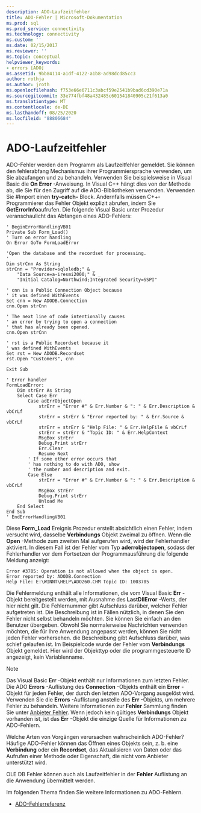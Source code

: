 ```yaml
---
description: ADO-Laufzeitfehler
title: ADO-Fehler | Microsoft-Dokumentation
ms.prod: sql
ms.prod_service: connectivity
ms.technology: connectivity
ms.custom: ''
ms.date: 02/15/2017
ms.reviewer: ''
ms.topic: conceptual
helpviewer_keywords:
- errors [ADO]
ms.assetid: 9bb84114-a1df-4122-a1b8-ad98dcd85cc3
author: rothja
ms.author: jroth
ms.openlocfilehash: f753e66e6711c3abcf59e2541b9bad6cd390e71a
ms.sourcegitcommit: 33e774fbf48a432485c601541840905c21f613a0
ms.translationtype: MT
ms.contentlocale: de-DE
ms.lasthandoff: 08/25/2020
ms.locfileid: "88806684"
---
```

# <a name="ado-run-time-errors"></a>ADO-Laufzeitfehler
ADO-Fehler werden dem Programm als Laufzeitfehler gemeldet. Sie können den fehlerabfang Mechanismus ihrer Programmiersprache verwenden, um Sie abzufangen und zu behandeln. Verwenden Sie beispielsweise in Visual Basic die **On Error** -Anweisung. In Visual C++ hängt dies von der Methode ab, die Sie für den Zugriff auf die ADO-Bibliotheken verwenden. Verwenden Sie #Import einen **try-catch-** Block. Andernfalls müssen C++-Programmierer das Fehler Objekt explizit abrufen, indem Sie **GetErrorInfo**aufrufen. Die folgende Visual Basic unter Prozedur veranschaulicht das Abfangen eines ADO-Fehlers:

```
' BeginErrorHandlingVB01
Private Sub Form_Load()
' Turn on error handling
On Error GoTo FormLoadError

'Open the database and the recordset for processing.
'
Dim strCnn As String
strCnn = "Provider=sqloledb;" & _
    "Data Source=a-iresmi2000;" & _
    "Initial Catalog=Northwind;Integrated Security=SSPI"

' cnn is a Public Connection Object because
' it was defined WithEvents
Set cnn = New ADODB.Connection
cnn.Open strCnn

' The next line of code intentionally causes
' an error by trying to open a connection
' that has already been opened.
cnn.Open strCnn

' rst is a Public Recordset because it
' was defined WithEvents
Set rst = New ADODB.Recordset
rst.Open "Customers", cnn

Exit Sub

' Error handler
FormLoadError:
    Dim strErr As String
    Select Case Err
        Case adErrObjectOpen
            strErr = "Error #" & Err.Number & ": " & Err.Description & vbCrLf
            strErr = strErr & "Error reported by: " & Err.Source & vbCrLf
            strErr = strErr & "Help File: " & Err.HelpFile & vbCrLf
            strErr = strErr & "Topic ID: " & Err.HelpContext
            MsgBox strErr
            Debug.Print strErr
            Err.Clear
            Resume Next
        ' If some other error occurs that
        ' has nothing to do with ADO, show
        ' the number and description and exit.
        Case Else
            strErr = "Error #" & Err.Number & ": " & Err.Description & vbCrLf
            MsgBox strErr
            Debug.Print strErr
            Unload Me
    End Select
End Sub
' EndErrorHandlingVB01
```

 Diese **Form_Load** Ereignis Prozedur erstellt absichtlich einen Fehler, indem versucht wird, dasselbe **Verbindungs** Objekt zweimal zu öffnen. Wenn die **Open** -Methode zum zweiten Mal aufgerufen wird, wird der Fehlerhandler aktiviert. In diesem Fall ist der Fehler vom Typ **aderrobjectopen**, sodass der Fehlerhandler vor dem Fortsetzen der Programmausführung die folgende Meldung anzeigt:

```
Error #3705: Operation is not allowed when the object is open.
Error reported by: ADODB.Connection
Help File: E:\WINNT\HELP\ADO260.CHM Topic ID: 1003705
```

 Die Fehlermeldung enthält alle Informationen, die vom Visual Basic **Err** -Objekt bereitgestellt werden, mit Ausnahme des **LastDllError** -Werts, der hier nicht gilt. Die Fehlernummer gibt Aufschluss darüber, welcher Fehler aufgetreten ist. Die Beschreibung ist in Fällen nützlich, in denen Sie den Fehler nicht selbst behandeln möchten. Sie können Sie einfach an den Benutzer übergeben. Obwohl Sie normalerweise Nachrichten verwenden möchten, die für Ihre Anwendung angepasst werden, können Sie nicht jeden Fehler vorhersehen. die Beschreibung gibt Aufschluss darüber, was schief gelaufen ist. Im Beispielcode wurde der Fehler vom **Verbindungs** Objekt gemeldet. Hier wird der Objekttyp oder die programmgesteuerte ID angezeigt, kein Variablenname.

> [!NOTE]
>  Das Visual Basic **Err** -Objekt enthält nur Informationen zum letzten Fehler. Die ADO **Errors** -Auflistung des **Connection** -Objekts enthält ein **Error** -Objekt für jeden Fehler, der durch den letzten ADO-Vorgang ausgelöst wird. Verwenden Sie die **Errors** -Auflistung anstelle des **Err** -Objekts, um mehrere Fehler zu behandeln. Weitere Informationen zur **Fehler** Sammlung finden Sie unter [Anbieter Fehler](./provider-errors.md). Wenn jedoch kein gültiges **Verbindungs** Objekt vorhanden ist, ist das **Err** -Objekt die einzige Quelle für Informationen zu ADO-Fehlern.

 Welche Arten von Vorgängen verursachen wahrscheinlich ADO-Fehler? Häufige ADO-Fehler können das Öffnen eines Objekts sein, z. b. eine **Verbindung** oder ein **Recordset**, das Aktualisieren von Daten oder das Aufrufen einer Methode oder Eigenschaft, die nicht vom Anbieter unterstützt wird.

 OLE DB Fehler können auch als Laufzeitfehler in der **Fehler** Auflistung an die Anwendung übermittelt werden.

 Im folgenden Thema finden Sie weitere Informationen zu ADO-Fehlern.

-   [ADO-Fehlerreferenz](./ado-error-reference.md)